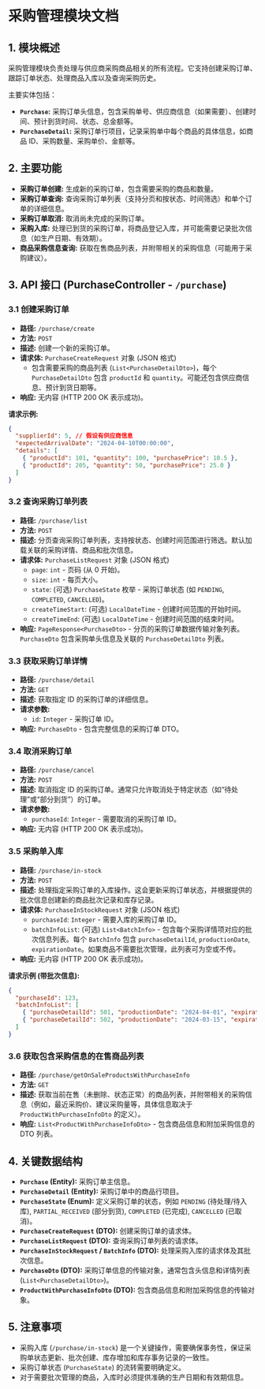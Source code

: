 # 采购管理模块文档

## 1. 模块概述

采购管理模块负责处理与供应商采购商品相关的所有流程。它支持创建采购订单、跟踪订单状态、处理商品入库以及查询采购历史。

主要实体包括：
*   **`Purchase`:** 采购订单头信息，包含采购单号、供应商信息（如果需要）、创建时间、预计到货时间、状态、总金额等。
*   **`PurchaseDetail`:** 采购订单行项目，记录采购单中每个商品的具体信息，如商品 ID、采购数量、采购单价、金额等。

## 2. 主要功能

*   **采购订单创建:** 生成新的采购订单，包含需要采购的商品和数量。
*   **采购订单查询:** 查询采购订单列表（支持分页和按状态、时间筛选）和单个订单的详细信息。
*   **采购订单取消:** 取消尚未完成的采购订单。
*   **采购入库:** 处理已到货的采购订单，将商品登记入库，并可能需要记录批次信息（如生产日期、有效期）。
*   **商品采购信息查询:** 获取在售商品列表，并附带相关的采购信息（可能用于采购建议）。

## 3. API 接口 (PurchaseController - `/purchase`)

### 3.1 创建采购订单

*   **路径:** `/purchase/create`
*   **方法:** `POST`
*   **描述:** 创建一个新的采购订单。
*   **请求体:** `PurchaseCreateRequest` 对象 (JSON 格式)
    *   包含需要采购的商品列表 (`List<PurchaseDetailDto>`)，每个 `PurchaseDetailDto` 包含 `productId` 和 `quantity`。可能还包含供应商信息、预计到货日期等。
*   **响应:** 无内容 (HTTP 200 OK 表示成功)。

**请求示例:**

```json
{
  "supplierId": 5, // 假设有供应商信息
  "expectedArrivalDate": "2024-04-10T00:00:00",
  "details": [
    { "productId": 101, "quantity": 100, "purchasePrice": 10.5 },
    { "productId": 205, "quantity": 50, "purchasePrice": 25.0 }
  ]
}
```

### 3.2 查询采购订单列表

*   **路径:** `/purchase/list`
*   **方法:** `POST`
*   **描述:** 分页查询采购订单列表，支持按状态、创建时间范围进行筛选。默认加载关联的采购详情、商品和批次信息。
*   **请求体:** `PurchaseListRequest` 对象 (JSON 格式)
    *   `page`: `int` - 页码 (从 0 开始)。
    *   `size`: `int` - 每页大小。
    *   `state`: (可选) `PurchaseState` 枚举 - 采购订单状态 (如 `PENDING`, `COMPLETED`, `CANCELLED`)。
    *   `createTimeStart`: (可选) `LocalDateTime` - 创建时间范围的开始时间。
    *   `createTimeEnd`: (可选) `LocalDateTime` - 创建时间范围的结束时间。
*   **响应:** `PageResponse<PurchaseDto>` - 分页的采购订单数据传输对象列表。`PurchaseDto` 包含采购单头信息及关联的 `PurchaseDetailDto` 列表。

### 3.3 获取采购订单详情

*   **路径:** `/purchase/detail`
*   **方法:** `GET`
*   **描述:** 获取指定 ID 的采购订单的详细信息。
*   **请求参数:**
    *   `id`: `Integer` - 采购订单 ID。
*   **响应:** `PurchaseDto` - 包含完整信息的采购订单 DTO。

### 3.4 取消采购订单

*   **路径:** `/purchase/cancel`
*   **方法:** `POST`
*   **描述:** 取消指定 ID 的采购订单。通常只允许取消处于特定状态（如“待处理”或“部分到货”）的订单。
*   **请求参数:**
    *   `purchaseId`: `Integer` - 需要取消的采购订单 ID。
*   **响应:** 无内容 (HTTP 200 OK 表示成功)。

### 3.5 采购单入库

*   **路径:** `/purchase/in-stock`
*   **方法:** `POST`
*   **描述:** 处理指定采购订单的入库操作。这会更新采购订单状态，并根据提供的批次信息创建新的商品批次记录和库存记录。
*   **请求体:** `PurchaseInStockRequest` 对象 (JSON 格式)
    *   `purchaseId`: `Integer` - 需要入库的采购订单 ID。
    *   `batchInfoList`: (可选) `List<BatchInfo>` - 包含每个采购详情项对应的批次信息列表。每个 `BatchInfo` 包含 `purchaseDetailId`, `productionDate`, `expirationDate`。如果商品不需要批次管理，此列表可为空或不传。
*   **响应:** 无内容 (HTTP 200 OK 表示成功)。

**请求示例 (带批次信息):**

```json
{
  "purchaseId": 123,
  "batchInfoList": [
    { "purchaseDetailId": 501, "productionDate": "2024-04-01", "expirationDate": "2025-04-01" },
    { "purchaseDetailId": 502, "productionDate": "2024-03-15", "expirationDate": "2024-09-15" }
  ]
}
```

### 3.6 获取包含采购信息的在售商品列表

*   **路径:** `/purchase/getOnSaleProductsWithPurchaseInfo`
*   **方法:** `GET`
*   **描述:** 获取当前在售（未删除、状态正常）的商品列表，并附带相关的采购信息（例如，最近采购价、建议采购量等，具体信息取决于 `ProductWithPurchaseInfoDto` 的定义）。
*   **响应:** `List<ProductWithPurchaseInfoDto>` - 包含商品信息和附加采购信息的 DTO 列表。

## 4. 关键数据结构

*   **`Purchase` (Entity):** 采购订单主信息。
*   **`PurchaseDetail` (Entity):** 采购订单中的商品行项目。
*   **`PurchaseState` (Enum):** 定义采购订单的状态，例如 `PENDING` (待处理/待入库), `PARTIAL_RECEIVED` (部分到货), `COMPLETED` (已完成), `CANCELLED` (已取消)。
*   **`PurchaseCreateRequest` (DTO):** 创建采购订单的请求体。
*   **`PurchaseListRequest` (DTO):** 查询采购订单列表的请求体。
*   **`PurchaseInStockRequest` / `BatchInfo` (DTO):** 处理采购入库的请求体及其批次信息。
*   **`PurchaseDto` (DTO):** 采购订单信息的传输对象，通常包含头信息和详情列表 (`List<PurchaseDetailDto>`)。
*   **`ProductWithPurchaseInfoDto` (DTO):** 包含商品信息和附加采购信息的传输对象。

## 5. 注意事项

*   采购入库 (`/purchase/in-stock`) 是一个关键操作，需要确保事务性，保证采购单状态更新、批次创建、库存增加和库存事务记录的一致性。
*   采购订单状态 (`PurchaseState`) 的流转需要明确定义。
*   对于需要批次管理的商品，入库时必须提供准确的生产日期和有效期信息。
